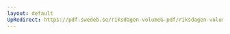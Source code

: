 ```yaml
---
layout: default
UpRedirect: https://pdf.swedeb.se/riksdagen-volumeG-pdf/riksdagen-volumeG-pdf/data/197778/reg_197778__reg_02/reg_197778__reg_02_0147.pdf
---
```

